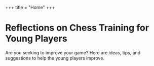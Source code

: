 +++
title = "Home"
+++

# Reflections on Chess Training for Young Players #

Are you seeking to improve your game? Here are ideas, tips, and suggestions to help the young players improve. 


